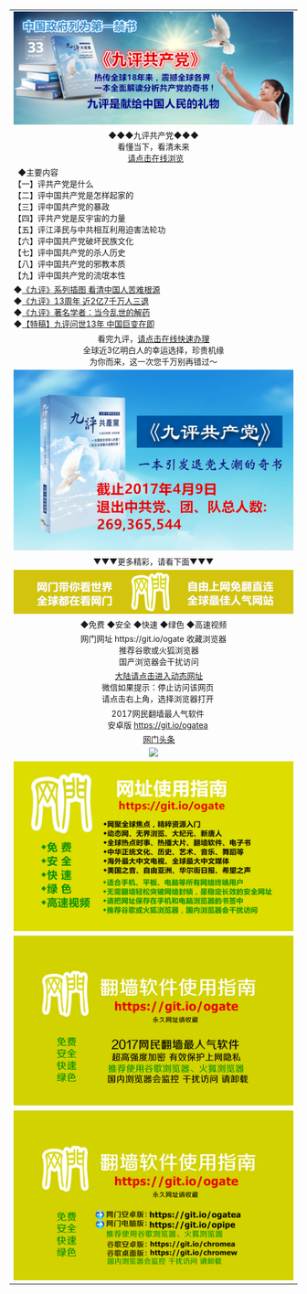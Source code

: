 <table>
  <tr>
    <td align=center><img src="https://raw.githubusercontent.com/wnel2017/ku/master/9Pnew.jpg" /></td>
  </tr>
  <tr>
  <td align=center>
  ◆◆◆九评共产党◆◆◆<br/>
  看懂当下，看清未来<br/>
   <a href="https://s3.ap-south-1.amazonaws.com/ogatem/oGate.htm?4EC%2FJP.mp4&from=wnel">请点击在线浏览</a><br/>
     </tr>
  <tr>
    <td align=left>
    ◆主要内容<br/>
【一】评共产党是什么<br/>
【二】评中国共产党是怎样起家的<br/>
【三】评中国共产党的暴政<br/>
【四】评共产党是反宇宙的力量<br/>
【五】评江泽民与中共相互利用迫害法轮功<br/>
【六】评中国共产党破坏民族文化<br/>
【七】评中国共产党的杀人历史<br/>
【八】评中国共产党的邪教本质<br/>
【九】评中国共产党的流氓本性<br/>
  </tr>
  <tr>
  <td align=left>
◆<a href="https://s3.ap-south-1.amazonaws.com/ogatem/oGate.htm?4EC%2FJP.mp4&current=3:1&from=wnel">《九评》系列插图 看清中国人苦难根源</a><br/>
◆<a href="https://s3.ap-south-1.amazonaws.com/ogatem/oGate.htm?4EC%2FJP.mp4&current=4:1&from=wnel">《九评》13周年 近2亿7千万人三退</a><br/>
◆<a href="https://s3.ap-south-1.amazonaws.com/ogatem/oGate.htm?4EC%2FJP.mp4&current=5:1&from=wnel">《九评》著名学者：当今乱世的解药</a><br/>
◆<a href="https://s3.ap-south-1.amazonaws.com/ogatem/oGate.htm?4EC%2FJP.mp4&current=6:1&from=wnel">【特稿】九评问世13年 中国巨变在即</a><br/>
  </tr>
  <tr>
    <td align=center>
看完九评，<a href="https://s3.ap-south-1.amazonaws.com/ogatem/oGate.htm?ogST.aspx?from=wnel">请点击在线快速办理</a><br/>
全球近3亿明白人的幸运选择，珍贵机缘<br/>
为你而来，这一次您千万别再错过～<br/>
  </tr>
  <tr>
    <td align=center><img src="https://raw.githubusercontent.com/wnel2017/ku/master/3T.jpg" /></td>
  </tr>
  <tr>
  <tr><td align=center>▼▼▼更多精彩，请看下面▼▼▼<br/>
  </tr>
  <tr>
    <td align=center><img src="https://raw.githubusercontent.com/wnel2017/ku/master/ogate3.jpg" /></td>
  </tr>
  <tr>
   <td align=center>◆免费  ◆安全  ◆快速  ◆绿色  ◆高速视频<br/>
       </td>
  </tr>
  <tr>
   <td align=center>网门网址 https://git.io/ogate 收藏浏览器<br/>
      推荐谷歌或火狐浏览器<br/>
      国产浏览器会干扰访问<br/>
    </td>
  </tr>
  <tr>
    <td align=center>
      <a href="https://s3.ap-south-1.amazonaws.com/ogatem/oGate.htm?from=wnel">大陆请点击进入动态网址</a><br/>
      微信如果提示：停止访问该网页<br/>
      请点击右上角，选择浏览器打开<br/>
    </td>
  </tr>
  <tr>
      <td align=center>
      2017网民翻墙最人气软件<br/>
      安卓版 <a href="https://raw.githubusercontent.com/ogate/up/master/ogate.apk?og">https://git.io/ogatea</a><br/>
  </tr>
  <tr>
    <td align=center>
      <a target="_blank" href="https://s3.ap-south-1.amazonaws.com/ogatem/oGate.htm?ogNews&from=wnel">网门头条</a><br/>
    </td>
  </tr>
  <tr>
    <td align=center><img src="https://cloud.githubusercontent.com/assets/11880933/15631437/70d0a74e-259d-11e6-946f-6237b4b657bd.jpg"/></td>
  </tr>
  <tr>
      <td align=center><img src="https://raw.githubusercontent.com/wnel2017/ku/master/%E7%BD%91%E9%97%A8%E6%8C%87%E5%8D%972.jpg"/></td>
  </tr>
  <tr>
    <td align=center><img src="https://raw.githubusercontent.com/wnel2017/ku/master/%E7%BD%91%E9%97%A8%E6%8C%87%E5%8D%971.jpg"/></td>
  </tr>
  <tr>
      <td align=center><img src="https://raw.githubusercontent.com/wnel2017/ku/master/%E7%BD%91%E9%97%A8%E6%8C%87%E5%8D%97.jpg"/></td>
  </tr>
  <tr>
</table>    
